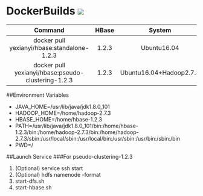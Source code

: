 # DockerBuilds [![](https://images.microbadger.com/badges/image/yexianyi/hbase.svg)](https://microbadger.com/images/yexianyi/hbase "Get your own image badge on microbadger.com")
|Command|HBase|System|JDK|
|:-----:|:---:|:----:|:-:|
|docker pull yexianyi/hbase:standalone-1.2.3|1.2.3|Ubuntu16.04|JDK1.8.0_101|
|docker pull yexianyi/hbase:pseudo-clustering-1.2.3|1.2.3|Ubuntu16.04+Hadoop2.7.3|JDK1.8.0_101|

##Environment Variables
+ JAVA_HOME=/usr/lib/java/jdk1.8.0_101
+ HADOOP_HOME=/home/hadoop-2.7.3
+ HBASE_HOME=/home/hbase-1.2.3
+ PATH=/usr/lib/java/jdk1.8.0_101/bin:/home/hbase-1.2.3/bin:/home/hadoop-2.7.3/bin:/home/hadoop-2.7.3/sbin:/usr/local/sbin:/usr/local/bin:/usr/sbin:/usr/bin:/sbin:/bin
+ PWD=/

##Launch Service
###For pseudo-clustering-1.2.3
1. (Optional) service ssh start </br>
2. (Optional) hdfs namenode -format
3. start-dfs.sh
4. start-hbase.sh


